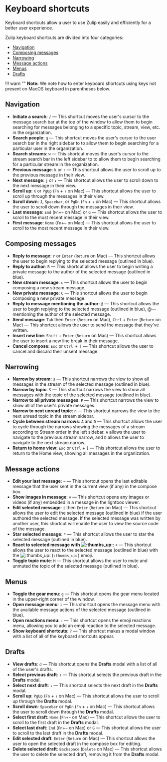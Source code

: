 # Keyboard shortcuts

Keyboard shortcuts allow a user to use Zulip easily and efficiently
for a better user experience.

Zulip keyboard shortcuts are divided into four categories:

* [Navigation](#navigation)
* [Composing messages](#composing-messages)
* [Narrowing](#narrowing)
* [Message actions](#message-actions)
* [Menus](#menus)
* [Drafts](#drafts)

!!! warn ""
    **Note:** We note how to enter keyboard shortcuts using keys not
    present on MacOS keyboard in parentheses below.

## Navigation

* **Initiate a search**: `/` — This shortcut moves the user's cursor to
  the message search bar at the top of the window to allow them to
  begin searching for messages belonging to a specific topic, stream,
  view, etc. in the organization.
* **Search people**: `q` — This shortcut moves the user's cursor to the
  user search bar in the right sidebar to to allow them to begin
  searching for a particular user in the organization.
* **Search streams**: `w` — This shortcut moves the user's cursor to
  the stream search bar in the left sidebar to to allow them to begin
  searching for a particular stream in the organization.
* **Previous message**: `k` or `↑` — This shortcut allows the user
  to scroll up to the previous message in their view.
* **Next message**: `j` or `↓` — This shortcut allows the user to
  scroll down to the next message in their view.
* **Scroll up**: `K` or `PgUp` (`Fn` + `↑` on Mac) — This shortcut
  allows the user to scroll up through the messages in their view.
* **Scroll down**: `J`, `Spacebar`, or `PgDn` (`Fn` + `↓` on Mac) —
  This shortcut allows the user to scroll down through the messages in
  their view.
* **Last message**: `End` (`Fn`+`⇾` on Mac) or `G` — This shortcut
  allows the user to scroll to the most recent message in their view.
* **First message**: `Home` (`Fn`+`⇽` on Mac) — This shortcut
  allows the user to scroll to the most recent message in their view.

## Composing messages

* **Reply to message**: `r` or `Enter` (`Return` on Mac) — This
  shortcut allows the user to begin replying to the selected message
  (outlined in blue).
* **Reply to author**: `R` — This shortcut allows the user to begin
  writing a private message to the author of the selected message
  (outlined in blue).
* **New stream message**: `c` — This shortcut allows the user to begin
  composing a new stream message.
* **New private message**: `C` — This shortcut allows the user to begin
  composing a new private message.
* **Reply to message mentioning the author**: `@` — This
  shortcut allows the user to begin replying to the selected message
  (outlined in blue), @—mentioning the author of the selected message.
* **Send message**: `Tab` then `Enter` (`Return` on Mac), `Ctrl` + `Enter`
  (`Return` on Mac) — This shortcut allows the user to send the message that
  they've written.
* **Insert new line**: `Shift` + `Enter` (`Return` on Mac) — This shortcut
  allows the user to insert a new line break in their message.
* **Cancel compose**: `Esc` or `Ctrl + [` — This shortcut allows the user to cancel
  and discard their unsent message.

## Narrowing

* **Narrow by stream**: `s` — This shortcut narrows the view to show
  all messages in the stream of the selected message (outlined in
  blue).
* **Narrow by topic**: `S` — This shortcut narrows the view to show all
  messages with the topic of the selected message (outlined in blue).
* **Narrow to all private messages**: `P` — This shortcut narrows the
  view to show all of the user's private messages.
* **Narrow to next unread topic**: `n` — This shortcut narrows the
  view to the next unread topic in the stream sidebar.
* **Cycle between stream narrows**: `A` and `D` — This shortcut allows the
  user to cycle through the narrows showing the messages of a stream
  according to Stream order in the left sidebar. `A` allows the user
  to navigate to the previous stream narrow, and `D` allows the user
  to navigate to the next stream narrow.
* **Return to home view**: `Esc` or `Ctrl` + `[` — This shortcut allows the user
  to return to the Home view, showing all messages in the organization.

## Message actions

* **Edit your last message**: `⇽` — This shortcut opens the last editable
  message that the user sent in the current view (if any) in the compose box.
* **Show images in message**: `v` — This shortcut opens any images or videos
  (if any) embedded in a message in the lightbox viewer.
* **Edit selected message**: `i` then `Enter` (`Return` on Mac) —
  This shortcut allows the user to edit the selected message (outlined
  in blue) if the user authored the selected message. If the selected
  message was written by another user, this shortcut will enable the
  user to view the source code of the message.
* **Star selected message**: `*` — This shortcut allows the user to star the
  selected message (outlined in blue).
* **React to selected message with <img alt=":thumbs_up:" class="emoji"
  src="/static/generated/emoji/images/emoji/unicode/1f44d.png"
  title=":thumbs_up:"/>**: `+` — This shortcut allows the user to react to the
  selected message (outlined in blue) with the <img alt=":thumbs_up:"
  class="emoji" src="/static/generated/emoji/images/emoji/unicode/1f44d.png"
  title=":thumbs_up:"/> (`:thumbs_up:`) emoji.
* **Toggle topic mute**: `M` — This shortcut allows the user to mute and unmuted
  the topic of the selected message (outlined in blue).

## Menus

* **Toggle the gear menu**: `g` — This shortcut opens the gear menu located in
  the upper-right corner of the window.
* **Open message menu**: `i` — This shortcut opens the message menu with the
  available message actions of the selected message (outlined in blue).
* **Open reactions menu**: `:` — This shortcut opens the emoji reactions menu,
  allowing you to add an emoji reaction to the selected message.
* **Show keyboard shortcuts**: `?` — This shortcut makes a modal
  window with a list of all of the keyboard shortcuts appear.

## Drafts

* **View drafts**: `d` — This shortcut opens the **Drafts** modal with a list of
  all of the user's drafts.
* **Select previous draft**: `↑` — This shortcut selects the previous draft in
  the **Drafts** modal.
* **Select next draft**: `↓` — This shortcut selects the next draft in
  the **Drafts** modal.
* **Scroll up**: `PgUp` (`Fn` + `↑` on Mac) — This shortcut allows the user to
  scroll up through the **Drafts** modal.
* **Scroll down**: `Spacebar` or `PgDn` (`Fn` + `↓` on Mac) — This shortcut
  allows the user to scroll down through the **Drafts** modal.
* **Select first draft**: `Home` (`Fn`+`⇽` on Mac) — This shortcut
  allows the user to scroll to the first draft in the **Drafts** modal.
* **Select last draft**: `End` (`Fn`+`⇾` on Mac) or `G` — This shortcut
  allows the user to scroll to the last draft in the **Drafts** modal.
* **Edit selected draft**: `Enter` (`Return` on Mac) — This shortcut allows the
  user to open the selected draft in the compose box for editing.
* **Delete selected draft**: `Backspace` (`Delete` on Mac) — This shortcut allows the
  user to delete the selected draft, removing it from the **Drafts** modal.
